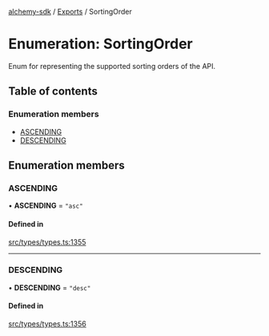 [alchemy-sdk](../README.md) / [Exports](../modules.md) / SortingOrder

# Enumeration: SortingOrder

Enum for representing the supported sorting orders of the API.

## Table of contents

### Enumeration members

- [ASCENDING](SortingOrder.md#ascending)
- [DESCENDING](SortingOrder.md#descending)

## Enumeration members

### ASCENDING

• **ASCENDING** = `"asc"`

#### Defined in

[src/types/types.ts:1355](https://github.com/alchemyplatform/alchemy-sdk-js/blob/ee5b9ee/src/types/types.ts#L1355)

___

### DESCENDING

• **DESCENDING** = `"desc"`

#### Defined in

[src/types/types.ts:1356](https://github.com/alchemyplatform/alchemy-sdk-js/blob/ee5b9ee/src/types/types.ts#L1356)
